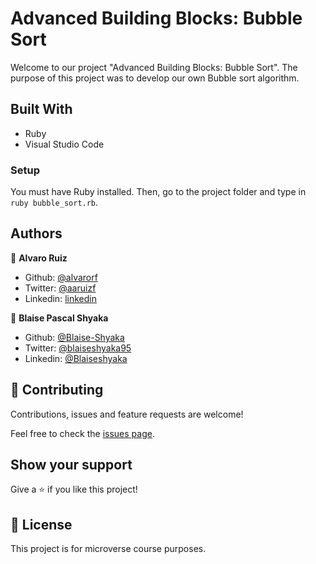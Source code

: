 # Advanced Building Blocks: Bubble Sort

Welcome to our project "Advanced Building Blocks: Bubble Sort". The purpose of this project was to develop our own Bubble sort algorithm.

## Built With

- Ruby
- Visual Studio Code

### Setup

You must have Ruby installed. Then, go to the project folder and type in `ruby bubble_sort.rb`.

## Authors

👤 **Alvaro Ruiz**

- Github: [@alvarorf](https://github.com/alvarorf)
- Twitter: [@aaruizf](https://twitter.com/aaruizf)
- Linkedin: [linkedin](https://www.linkedin.com/in/alvaro-r-22810915a/)

👤 **Blaise Pascal Shyaka**

- Github: [@Blaise-Shyaka](https://github.com/Blaise-Shyaka)
- Twitter: [@blaiseshyaka95](https://twitter.com/blaiseshyaka95)
- Linkedin: [@Blaiseshyaka](https://www.linkedin.com/blaise-pascal-shyaka-b1340b111/)

## 🤝 Contributing

Contributions, issues and feature requests are welcome!

Feel free to check the [issues page](issues/).

## Show your support

Give a ⭐️ if you like this project!


## 📝 License

This project is for microverse course purposes.